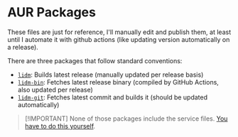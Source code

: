 # AUR Packages

These files are just for reference, I'll manually edit and publish them, at least until I automate it with github actions (like updating version automatically on a release).

There are three packages that follow standard conventions:

- [`lidm`](https://aur.archlinux.org/packages/lidm): Builds latest release (manually updated per release basis)
- [`lidm-bin`](https://aur.archlinux.org/packages/lidm-bin): Fetches latest release binary (compiled by GitHub Actions, also updated per release)
- [`lidm-git`](https://aur.archlinux.org/packages/lidm-git): Fetches latest commit and builds it (should be updated automatically)

> \[!IMPORTANT]
> None of those packages include the service files. [You have to do this yourself](../../services/README.md).
